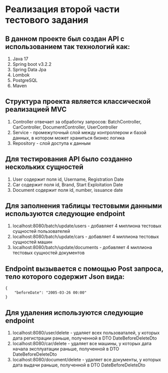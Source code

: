 # Реализация второй части тестового задания

## В данном проекте был создан API с использованием так технологий как:
1. Java 17
2. Spring boot v3.2.2
3. Spring Data Jpa
4. Lombok
5. PostgreSQL
6. Maven

## Структура проекта является классической реализацией MVC
1. Controller отвечает за обработку запросов: BatchController, CarController, DocumentController, UserController
2. Service - промежуточный слой между контроллером и базой данных, в котором может храниться бизнес логика
3. Repository - слой доступа к данным

## Для тестирования API было созданно нескольких сущностей
1. User содержит поля id, Username, Registration Date
2. Car содержит поля id, Brand, Start Exploitation Date
3. Document содержит поля id, number, issuance date

## Для заполнения таблицы тестовыми данными используются следующие endpoint
1. localhost:8080/batch/update/users - добавляет 4 миллиона тестовых сущностей пользователей
2. localhost:8080/batch/update/cars - добавляет 4 миллиона тестовых сущностей машин
3. localhost:8080/batch/update/documents - добавляет 4 миллиона тестовых сущностей документов

## Endpoint вызывается с помощью Post запроса, тело которого содержит Json вида:
```
{
    "beforeDate": "2005-03-26 00:00"
}
```

## Для удаления используются следующие endpoint
1. localhost:8080/user/delete - удаляет всех пользоваталей, у которых дата регистрации раньше, полученной в DTO DateBeforeDeleteDto
2. localhost:8080/car/delete - удаляет все машины, у которых дата начала эксплуатации раньше, полученной в DTO DateBeforeDeleteDto
3. localhost:8080/document/delete - удаляет все документы, у которых дата выдачи раньше, полученной в DTO DateBeforeDeleteDto
